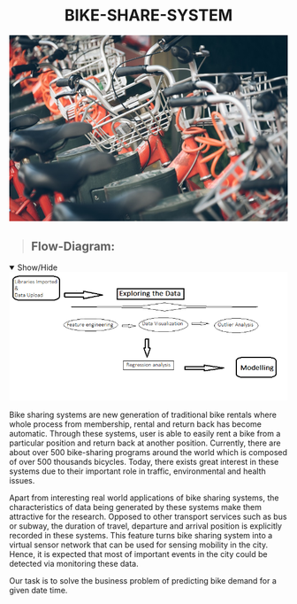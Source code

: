 <h1 align='center'>BIKE-SHARE-SYSTEM</h1>

<p align="left">
  <img src="https://github.com/DeepakMishraDA/BIKE-SHARE-SYSTEM/blob/master/bike.jpg" width=800> </p>

> ## Flow-Diagram:
<details open>
<summary>Show/Hide</summary>
 <img src="https://github.com/DeepakMishraDA/BIKE-SHARE-SYSTEM/blob/master/flow-sheet.png" width=600> </p>
</details>

Bike sharing systems are new generation of traditional bike rentals where whole process from membership, rental and return back has become automatic. Through these systems, user is able to easily rent a bike from a particular position and return back at another position. Currently, there are about over 500 bike-sharing programs around the world which is composed of over 500 thousands bicycles. Today, there exists great interest in these systems due to their important role in traffic, environmental and health issues.

Apart from interesting real world applications of bike sharing systems, the characteristics of data being generated by these systems make them attractive for the research. Opposed to other transport services such as bus or subway, the duration of travel, departure and arrival position is explicitly recorded in these systems. This feature turns bike sharing system into a virtual sensor network that can be used for sensing mobility in the city. Hence, it is expected that most of important events in the city could be detected via monitoring these data.

Our task is to solve the business problem of predicting bike demand for a given date time.
